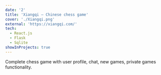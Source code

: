 ```yaml
---
date: '2'
title: 'Xiangqi – Chinese chess game'
cover: './Xiangqi.png'
external: 'https://xiangqi.com/'
tech:
  - React.js
  - Flask
  - Sqlite
showInProjects: true
---
```


Complete chess game with user profile, chat, new games, private games functionality.
